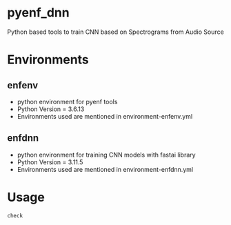 # pyenf_dnn
Python based tools to train CNN based on Spectrograms from Audio Source

# Environments
## enfenv
- python environment for pyenf tools
- Python Version = 3.6.13
- Environments used are mentioned in environment-enfenv.yml

## enfdnn
- python environment for training CNN models with fastai library 
- Python Version = 3.11.5
- Environments used are mentioned in environment-enfdnn.yml

# Usage
```
check
```

```
```

